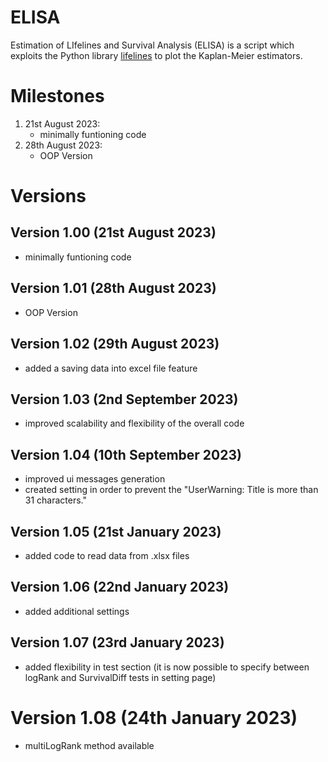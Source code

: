 # ELISA
Estimation of LIfelines and Survival Analysis (ELISA) is a script which exploits the Python library <a href="https://lifelines.readthedocs.io/en/stable/index.html">lifelines</a> to plot the Kaplan-Meier estimators.

# Milestones
1. 21st August 2023:
   - minimally funtioning code
2. 28th August 2023: 
   - OOP Version

# Versions
## Version 1.00 (21st August 2023)
- minimally funtioning code
## Version 1.01 (28th August 2023)
- OOP Version
## Version 1.02 (29th August 2023)
- added a saving data into excel file feature
## Version 1.03 (2nd September 2023)
- improved scalability and flexibility of the overall code
## Version 1.04 (10th September 2023)
- improved ui messages generation
- created setting in order to prevent the "UserWarning: Title is more than 31 characters."
## Version 1.05 (21st January 2023)
- added code to read data from .xlsx files
## Version 1.06 (22nd January 2023)
- added additional settings
## Version 1.07 (23rd January 2023)
- added flexibility in test section (it is now possible to specify between logRank and SurvivalDiff tests in setting page)
# Version 1.08 (24th January 2023)
- multiLogRank method available